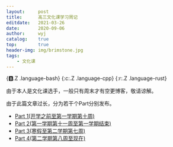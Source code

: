 ```yaml
---
layout:		post
title:		高三文化课学习周记
editdate:	2021-03-26
date:		2020-09-06
author:		wyj
catalog:	true
top:		true
header-img:	img/brimstone.jpg
tags:
    - 文化课
---
```


{:b:.Z .language-bash}
{:c:.Z .language-cpp}
{:r:.Z .language-rust}

由于本人是文化课选手，一般只有周末才有空更博客，敬请谅解。

由于此篇文章过长，分为若干个Part分别发布。

- [Part 1(开学之前至第一学期第十周)](/2020/09/06/%E5%91%A8%E8%AE%B0Part_1/)
- [Part 2(第一学期第十一周至第一学期结束)](/2020/11/14/%E5%91%A8%E8%AE%B0Part_2/)
- [Part 3(寒假至第二学期第七周)](/2021/02/06/%E5%91%A8%E8%AE%B0Part_3/)
- [Part 4(第二学期第八周至现在)](/2021/04/17/%E5%91%A8%E8%AE%B0Part_4/)
